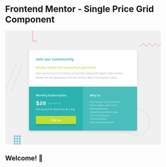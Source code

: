 # Frontend Mentor - Single Price Grid Component

![Design preview for the Single Price Grid Component coding challenge](./design/desktop-preview.jpg)

## Welcome! 👋
